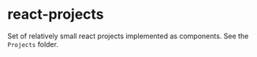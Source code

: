 # react-projects

Set of relatively small react projects implemented as components. See the `Projects` folder.
